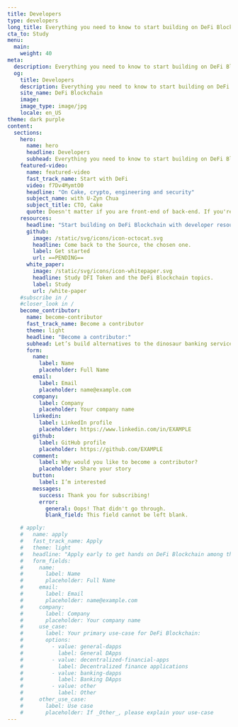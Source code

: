 ```yaml
---
title: Developers
type: developers
long_title: Everything you need to know to start building on DeFi Blockchain.
cta_to: Study
menu:
  main:
    weight: 40
meta:
  description: Everything you need to know to start building on DeFi Blockchain.
  og:
    title: Developers
    description: Everything you need to know to start building on DeFi Blockchain.
    site_name: DeFi Blockchain
    image: 
    image_type: image/jpg
    locale: en_US
theme: dark purple
content:
  sections:
    hero:
      name: hero
      headline: Developers
      subhead: Everything you need to know to start building on DeFi Blockchain.
    featured-video:
      name: featured-video
      fast_track_name: Start with DeFi
      video: f7Dv4MymtO0
      headline: "On Cake, crypto, engineering and security"
      subject_name: with U-Zyn Chua
      subject_title: CTO, Cake
      quote: Doesn't matter if you are front-end of back-end. If you're a JavaScript developer, and a good one, drop me a note, and we can talk.
    resources:
      headline: "Start building on DeFi Blockchain with developer resources, topics and code:"
      github:
        image: /static/svg/icons/icon-octocat.svg
        headline: Come back to the Source, the chosen one.
        label: Get started
        url: ==PENDING==
      white_paper:
        image: /static/svg/icons/icon-whitepaper.svg
        headline: Study DFI Token and the DeFi Blockchain topics.
        label: Study
        url: /white-paper
    #subscribe in /
    #closer_look in /
    become_contributor:
      name: become-contributor
      fast_track_name: Become a contributor
      theme: light
      headline: "Become a contributor:"
      subhead: Let’s build alternatives to the dinosaur banking services together!
      form:
        name:
          label: Name
          placeholder: Full Name
        email:
          label: Email
          placeholder: name@example.com
        company:
          label: Company
          placeholder: Your company name
        linkedin:
          label: LinkedIn profile
          placeholder: https://www.linkedin.com/in/EXAMPLE
        github:
          label: GitHub profile
          placeholder: https://github.com/EXAMPLE
        comment:
          label: Why would you like to become a contributor?
          placeholder: Share your story
        button:
          label: I’m interested
        messages:
          success: Thank you for subscribing!
          error: 
            general: Oops! That didn't go through.
            blank_field: This field cannot be left blank.

    # apply:
    #   name: apply
    #   fast_track_name: Apply
    #   theme: light
    #   headline: "Apply early to get hands on DeFi Blockchain among the first:"
    #   form_fields:
    #     name:
    #       label: Name
    #       placeholder: Full Name
    #     email:
    #       label: Email
    #       placeholder: name@example.com
    #     company:
    #       label: Company
    #       placeholder: Your company name
    #     use_case:
    #       label: Your primary use-case for DeFi Blockchain:
    #       options:
    #         - value: general-dapps
    #           label: General DApps
    #         - value: decentralized-financial-apps
    #           label: Decentralized finance applications
    #         - value: banking-dapps
    #           label: Banking DApps
    #         - value: other
    #           label: Other
    #     other_use_case:
    #       label: Use case
    #       placeholder: If _Other_, please explain your use-case
---
```

